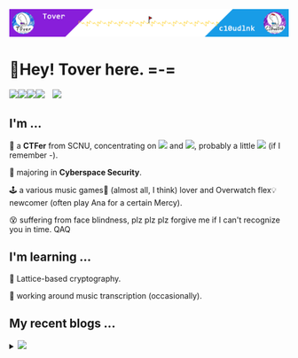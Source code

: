 <img src="headPic_Tover.png" />

# 🎇Hey! Tover here. =-=

<a href="https://tover.xyz/" target="_blank"><img src="https://img.shields.io/badge/-📜 Tover's Blog-blue?style=flat-square"></a><a href="https://c10udlnk.top/" target="_blank"><img src="https://img.shields.io/badge/-📜 c10udlnk's Blog-blueviolet?style=flat-square"></a><a href="https://github.com/ToverPomelo" target="_blank"><img src="https://img.shields.io/badge/-github-black?logo=github&style=flat-square"></a><a href="https://0xffff.one/u/Tover" target="_blank"><img src="https://img.shields.io/badge/-💻 0xffff-e8ecf3?style=flat-square"></a>&emsp;<img src="https://komarev.com/ghpvc/?username=Tover&style=plastic&color=red" />

## I'm ...

🚩 a **CTFer** from SCNU, concentrating on <img src="https://img.shields.io/static/v1?label=&&message=Crypto&style=social"> and <img src="https://img.shields.io/static/v1?label=&message=Misc&style=social">, probably a little <img src="https://img.shields.io/static/v1?label=&message=PWN&style=social"> (if I remember -).

🧭 majoring in **Cyberspace Security**.

🕹 a various music games🎼 (almost all, I think) lover and Overwatch flex💡 newcomer (often play Ana for a certain Mercy).

😵 suffering from face blindness, plz plz plz forgive me if I can't recognize you in time. QAQ

## I'm learning ...

📍 Lattice-based cryptography.

📍 working around music transcription (occasionally).

## My recent blogs ...

<details>
  <summary><img src="https://img.shields.io/badge/-📢 Click to view more!-blue?style=for-the-badge"></summary>
  <!-- BLOG-POST-LIST:START -->

🎆 Apr 16, 2024: [RSA中dp泄露的广义解法](https://tover.xyz/p/2024-HSCTF-babyDP/)

🎆 Feb 05, 2024: [2024 L3HCTF密码部分题解](https://tover.xyz/p/2024-L3HCTF-guess/)

🎆 Jan 03, 2024: [Wiener没有说的攻击范围](https://tover.xyz/p/Wiener-general/)

🎆 Dec 18, 2023: [2023强网杯密码部分题解](https://tover.xyz/p/2023-qwb-Crypto-Part/)

🎆 Dec 05, 2023: [在SageMath中安装G6K](https://tover.xyz/p/G6k-Sage-Install/)

🎆 Nov 06, 2023: [2023鹏城杯密码全WP](https://tover.xyz/p/2023-pcb-Crypto/)

🎆 Oct 23, 2023: [2023 N1CTF密码部分题解](https://tover.xyz/p/2023-N1CTF-Crypto-Part/)

🎆 Oct 19, 2023: [可证明安全学习笔记——Diffie-Hellman的被动攻击](https://tover.xyz/p/Provable-security-Diffie-Hellman/)

🎆 Oct 11, 2023: [格攻击之小未知数方程求解入门——原理与例子](https://tover.xyz/p/LLL-attack-equation/)

🎆 Oct 10, 2023: [结式、伴随矩阵、特征多项式和2023江苏省数据安全竞赛的hardrsa](https://tover.xyz/p/resultant-companion-hardrsa/)<!-- BLOG-POST-LIST:END -->
</details>
